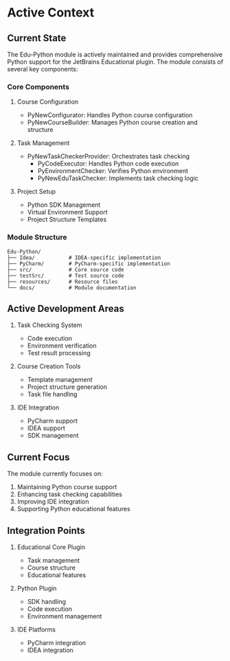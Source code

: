 # Active Context

## Current State
The Edu-Python module is actively maintained and provides comprehensive Python support for the JetBrains Educational plugin. The module consists of several key components:

### Core Components
1. Course Configuration
   - PyNewConfigurator: Handles Python course configuration
   - PyNewCourseBuilder: Manages Python course creation and structure

2. Task Management
   - PyNewTaskCheckerProvider: Orchestrates task checking
     - PyCodeExecutor: Handles Python code execution
     - PyEnvironmentChecker: Verifies Python environment
     - PyNewEduTaskChecker: Implements task checking logic

3. Project Setup
   - Python SDK Management
   - Virtual Environment Support
   - Project Structure Templates

### Module Structure
```
Edu-Python/
├── Idea/           # IDEA-specific implementation
├── PyCharm/        # PyCharm-specific implementation
├── src/            # Core source code
├── testSrc/        # Test source code
├── resources/      # Resource files
└── docs/           # Module documentation
```

## Active Development Areas
1. Task Checking System
   - Code execution
   - Environment verification
   - Test result processing

2. Course Creation Tools
   - Template management
   - Project structure generation
   - Task file handling

3. IDE Integration
   - PyCharm support
   - IDEA support
   - SDK management

## Current Focus
The module currently focuses on:
1. Maintaining Python course support
2. Enhancing task checking capabilities
3. Improving IDE integration
4. Supporting Python educational features

## Integration Points
1. Educational Core Plugin
   - Task management
   - Course structure
   - Educational features

2. Python Plugin
   - SDK handling
   - Code execution
   - Environment management

3. IDE Platforms
   - PyCharm integration
   - IDEA integration